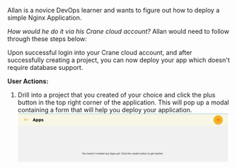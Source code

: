 Allan is a novice DevOps learner and wants to figure out how to deploy a simple Nginx Application.

*How would he do it via his Crane cloud account?* 
Allan would need to follow through these steps below: 

Upon successful login into your Crane cloud account, and after successfully creating a project, you can now deploy your app which doesn't require database support. 

**User Actions:**

1. Drill into a project that you created of your choice and click the plus button in the top right corner of the application. This will pop up a modal containing a form that will help you deploy your application.
![](../img/empty_project.png)
